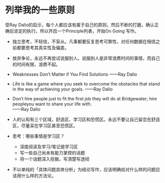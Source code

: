 # 列举我的一些原则

受Ray Dalio的启示，每个人都应该有属于自己的原则，然后不断的打磨，确认正确后坚定的执行。所以开启一个Principle列表，开始On Going 写作。

- 独立思考，不轻信，不盲从。凡事都要反复思考可靠性，对任何数据在相信之前都要思考其真实性及偏差。

- 放弃争论，永远不再尝试说服别人。说服别人是非常浪费时间的事情，而自己的时间有限，浪费不起。

- Weaknesses Don’t Matter if You Find Solutions 
——Ray Dalio

- Life is like a game where you seek to overcome the obstacles that stand in the way of achieving your goals.
——Ray Dalio

- Don’t hire people just to fit the first job they will do at Bridgewater; hire peopleyou want to share your life with.  
——Ray Dalio

- 人的认知有三个区域，舒适区、学习区和恐慌区。永远不要让自己留恋在舒适区，尽量呆在学习区甚至恐慌区。

- 思考：哪些事情是学习区？

	* 深度阅读及学习/笔记是学习区
	* 写一些自己尚未有能力掌控的话题
	* 将一个话题深入挖掘，写清楚写透彻

- 不以单纯的「具体问题具体分析」为结论写作，应该明确给对什么样的问题应该用什么样的方法论。